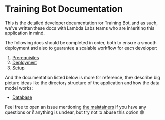 # Training Bot Documentation

This is the detailed developer documentation for Training Bot, and as such, we've written these docs with Lambda Labs teams who are inheriting this application in mind.

The following docs should be completed in order, both to ensure a smooth deployment and also to guarantee a scalable workflow for each developer:

1. [Prerequisites](prerequisites.md)
2. [Deployment](deployment.md)
3. [Setup](setup.md)

And the documentation listed below is more for reference, they describe big picture ideas like the directory structure of the application and how the data model works:

* [Database](database.md)

Feel free to open an issue mentioning [the maintainers](../.github/README.md#maintainers) if you have any questions or if anything is unclear, but try not to abuse this option :smile: